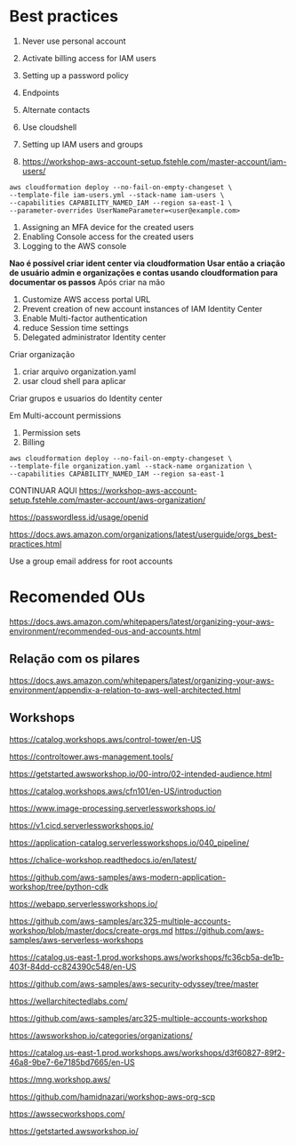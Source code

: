# Best practices
1. Never use personal account
2. Activate billing access for IAM users
3. Setting up a password policy
4. Endpoints
5. Alternate contacts

1. Use cloudshell
2. Setting up IAM users and groups
3. https://workshop-aws-account-setup.fstehle.com/master-account/iam-users/

```
aws cloudformation deploy --no-fail-on-empty-changeset \
--template-file iam-users.yml --stack-name iam-users \
--capabilities CAPABILITY_NAMED_IAM --region sa-east-1 \
--parameter-overrides UserNameParameter=<user@example.com>
```

1. Assigning an MFA device for the created users
2. Enabling Console access for the created users
3. Logging to the AWS console

**Nao é possível criar ident center via cloudformation**
**Usar então a criação de usuário admin e organizações e contas usando cloudformation para documentar os passos**
Após criar na mão
1. Customize AWS access portal URL
2. Prevent creation of new account instances of IAM Identity Center
3. Enable Multi-factor authentication
4. reduce Session time settings
5. Delegated administrator Identity center

Criar organização
1. criar arquivo organization.yaml
2. usar cloud shell para aplicar

Criar grupos e usuarios do Identity center

Em Multi-account permissions
1. Permission sets
2. Billing

```
aws cloudformation deploy --no-fail-on-empty-changeset \
--template-file organization.yaml --stack-name organization \
--capabilities CAPABILITY_NAMED_IAM --region sa-east-1
```

CONTINUAR AQUI
https://workshop-aws-account-setup.fstehle.com/master-account/aws-organization/






https://passwordless.id/usage/openid

https://docs.aws.amazon.com/organizations/latest/userguide/orgs_best-practices.html

Use a group email address for root accounts

# Recomended OUs
https://docs.aws.amazon.com/whitepapers/latest/organizing-your-aws-environment/recommended-ous-and-accounts.html

## Relação com os pilares
https://docs.aws.amazon.com/whitepapers/latest/organizing-your-aws-environment/appendix-a-relation-to-aws-well-architected.html

## Workshops
https://catalog.workshops.aws/control-tower/en-US

https://controltower.aws-management.tools/

https://getstarted.awsworkshop.io/00-intro/02-intended-audience.html

https://catalog.workshops.aws/cfn101/en-US/introduction


https://www.image-processing.serverlessworkshops.io/

https://v1.cicd.serverlessworkshops.io/

https://application-catalog.serverlessworkshops.io/040_pipeline/

https://chalice-workshop.readthedocs.io/en/latest/

https://github.com/aws-samples/aws-modern-application-workshop/tree/python-cdk

https://webapp.serverlessworkshops.io/

https://github.com/aws-samples/arc325-multiple-accounts-workshop/blob/master/docs/create-orgs.md
https://github.com/aws-samples/aws-serverless-workshops

https://catalog.us-east-1.prod.workshops.aws/workshops/fc36cb5a-de1b-403f-84dd-cc824390c548/en-US

https://github.com/aws-samples/aws-security-odyssey/tree/master

https://wellarchitectedlabs.com/

https://github.com/aws-samples/arc325-multiple-accounts-workshop

https://awsworkshop.io/categories/organizations/

https://catalog.us-east-1.prod.workshops.aws/workshops/d3f60827-89f2-46a8-9be7-6e7185bd7665/en-US

https://mng.workshop.aws/

https://github.com/hamidnazari/workshop-aws-org-scp

https://awssecworkshops.com/

https://getstarted.awsworkshop.io/
